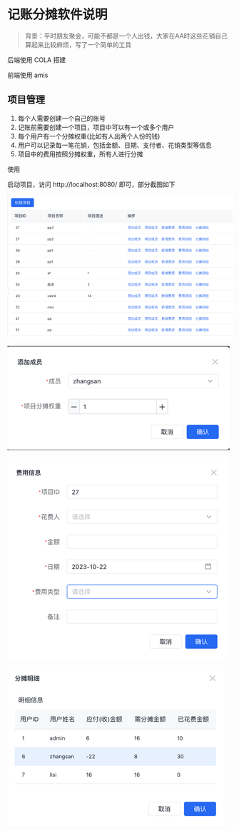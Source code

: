 # 记账分摊软件说明

> 背景：平时朋友聚会，可能不都是一个人出钱，大家在AA时这些花销自己算起来比较麻烦，写了一个简单的工具

后端使用 COLA 搭建


前端使用 amis

## 项目管理
1. 每个人需要创建一个自己的账号
2. 记账前需要创建一个项目，项目中可以有一个或多个用户
3. 每个用户有一个分摊权重(比如有人出两个人份的钱)
4. 用户可以记录每一笔花销，包括金额、日期、支付者、花销类型等信息
5. 项目中的费用按照分摊权重，所有人进行分摊


使用

启动项目，访问 http://localhost:8080/ 即可，部分截图如下

![](https://raw.githubusercontent.com/zavier/share-expense/main/img/projectList.png)

![](https://raw.githubusercontent.com/zavier/share-expense/main/img/addMember.png)


![](https://raw.githubusercontent.com/zavier/share-expense/main/img/addRecord.png)

![](https://raw.githubusercontent.com/zavier/share-expense/main/img/shareDetail.png)
